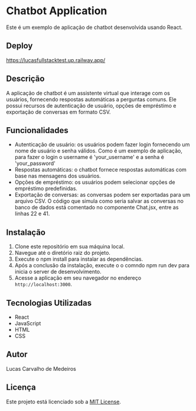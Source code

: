 # Chatbot Application

Este é um exemplo de aplicação de chatbot desenvolvida usando React.

## Deploy

https://lucasfullstacktest.up.railway.app/

## Descrição

A aplicação de chatbot é um assistente virtual que interage com os usuários, fornecendo respostas automáticas a perguntas comuns. Ele possui recursos de autenticação de usuário, opções de empréstimo e exportação de conversas em formato CSV.

## Funcionalidades

- Autenticação de usuário: os usuários podem fazer login fornecendo um nome de usuário e senha válidos. Como é um exemplo de aplicação, para fazer o login o username é 'your_username' e a senha é 'your_password'
- Respostas automáticas: o chatbot fornece respostas automáticas com base nas mensagens dos usuários.
- Opções de empréstimo: os usuários podem selecionar opções de empréstimo predefinidas.
- Exportação de conversas: as conversas podem ser exportadas para um arquivo CSV. O código que simula como seria salvar as conversas no banco de dados está comentado no componente Chat.jsx, entre as linhas 22 e 41.

## Instalação

1. Clone este repositório em sua máquina local.
2. Navegue até o diretório raiz do projeto.
3. Execute o npm install para instalar as dependências.
4. Após a conclusão da instalação, execute o o comndo npm run dev para inicia o server de desenvolvimento.
5. Acesse a aplicação em seu navegador no endereço `http://localhost:3000`.

## Tecnologias Utilizadas

- React
- JavaScript
- HTML
- CSS

## Autor

Lucas Carvalho de Medeiros

## Licença

Este projeto está licenciado sob a [MIT License](LICENSE).

